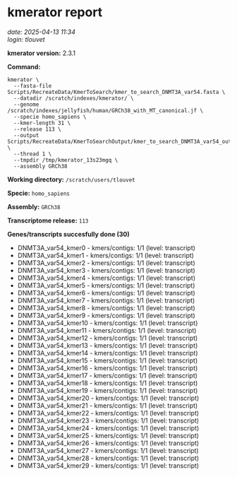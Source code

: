 # kmerator report
*date: 2025-04-13 11:34*  
*login: tlouvet*

**kmerator version:** 2.3.1

**Command:**

```
kmerator \
  --fasta-file Scripts/RecreateData/KmerToSearch/kmer_to_search_DNMT3A_var54.fasta \
  --datadir /scratch/indexes/kmerator/ \
  --genome /scratch/indexes/jellyfish/human/GRCh38_with_MT_canonical.jf \
  --specie homo_sapiens \
  --kmer-length 31 \
  --release 113 \
  --output Scripts/RecreateData/KmerToSearchOutput/kmer_to_search_DNMT3A_var54_output \
  --thread 1 \
  --tmpdir /tmp/kmerator_13s23mgq \
  --assembly GRCh38
```

**Working directory:** `/scratch/users/tlouvet`

**Specie:** `homo_sapiens`

**Assembly:** `GRCh38`

**Transcriptome release:** `113`

**Genes/transcripts succesfully done (30)**

- DNMT3A_var54_kmer0 - kmers/contigs: 1/1 (level: transcript)
- DNMT3A_var54_kmer1 - kmers/contigs: 1/1 (level: transcript)
- DNMT3A_var54_kmer2 - kmers/contigs: 1/1 (level: transcript)
- DNMT3A_var54_kmer3 - kmers/contigs: 1/1 (level: transcript)
- DNMT3A_var54_kmer4 - kmers/contigs: 1/1 (level: transcript)
- DNMT3A_var54_kmer5 - kmers/contigs: 1/1 (level: transcript)
- DNMT3A_var54_kmer6 - kmers/contigs: 1/1 (level: transcript)
- DNMT3A_var54_kmer7 - kmers/contigs: 1/1 (level: transcript)
- DNMT3A_var54_kmer8 - kmers/contigs: 1/1 (level: transcript)
- DNMT3A_var54_kmer9 - kmers/contigs: 1/1 (level: transcript)
- DNMT3A_var54_kmer10 - kmers/contigs: 1/1 (level: transcript)
- DNMT3A_var54_kmer11 - kmers/contigs: 1/1 (level: transcript)
- DNMT3A_var54_kmer12 - kmers/contigs: 1/1 (level: transcript)
- DNMT3A_var54_kmer13 - kmers/contigs: 1/1 (level: transcript)
- DNMT3A_var54_kmer14 - kmers/contigs: 1/1 (level: transcript)
- DNMT3A_var54_kmer15 - kmers/contigs: 1/1 (level: transcript)
- DNMT3A_var54_kmer16 - kmers/contigs: 1/1 (level: transcript)
- DNMT3A_var54_kmer17 - kmers/contigs: 1/1 (level: transcript)
- DNMT3A_var54_kmer18 - kmers/contigs: 1/1 (level: transcript)
- DNMT3A_var54_kmer19 - kmers/contigs: 1/1 (level: transcript)
- DNMT3A_var54_kmer20 - kmers/contigs: 1/1 (level: transcript)
- DNMT3A_var54_kmer21 - kmers/contigs: 1/1 (level: transcript)
- DNMT3A_var54_kmer22 - kmers/contigs: 1/1 (level: transcript)
- DNMT3A_var54_kmer23 - kmers/contigs: 1/1 (level: transcript)
- DNMT3A_var54_kmer24 - kmers/contigs: 1/1 (level: transcript)
- DNMT3A_var54_kmer25 - kmers/contigs: 1/1 (level: transcript)
- DNMT3A_var54_kmer26 - kmers/contigs: 1/1 (level: transcript)
- DNMT3A_var54_kmer27 - kmers/contigs: 1/1 (level: transcript)
- DNMT3A_var54_kmer28 - kmers/contigs: 1/1 (level: transcript)
- DNMT3A_var54_kmer29 - kmers/contigs: 1/1 (level: transcript)
